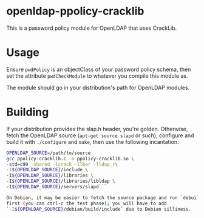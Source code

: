 openldap-ppolicy-cracklib
=========================

This is a password policy module for OpenLDAP that uses CrackLib.

Usage
=====

Ensure `pwdPolicy` is an objectClass of your password policy schema, then set the
attribute `pwdCheckModule` to whatever you compile this module as.

The module should go in your distribution's path for OpenLDAP modules.

Building
========

If your distribution provides the slap.h header, you're golden. Otherwise, fetch
the OpenLDAP source (`apt-get source slapd` or such), configure and build it with
`./configure` and `make`, then use the following incantation:

```bash
OPENLDAP_SOURCE=/path/to/source
gcc ppolicy-cracklib.c -o ppolicy-cracklib.so \
-std=c99 -shared -lcrack -llber -lldap_r\
-I${OPENLDAP_SOURCE}/include \
-I${OPENLDAP_SOURCE}/libraries \
-I${OPENLDAP_SOURCE}/libraries/libldap \
-I${OPENLDAP_SOURCE}/servers/slapd```

On Debian, it may be easier to fetch the source package and run `debuild -b`
first (you can ctrl-c the test phase); you will have to add
`-I${OPENLDAP_SOURCE}/debian/build/include` due to Debian silliness.
